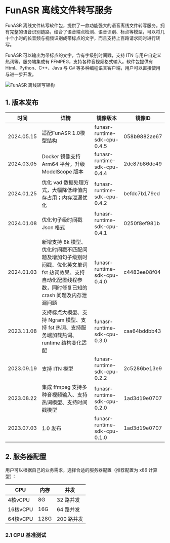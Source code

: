 # FunASR 离线文件转写服务

FunASR 离线文件转写软件包，提供了一款功能强大的语音离线文件转写服务。拥有完整的语音识别链路，结合了语音端点检测、语音识别、标点等模型，可以将几十个小时的长音频与视频识别成带标点的文字，而且支持上百路请求同时进行转写。

FunASR 可以输出为带标点的文字，含有字级别时间戳，支持 ITN 与用户自定义热词等。服务端集成有 FFMPEG，支持各种音视频格式输入。软件包提供有 Html、Python、C++、Java 与 C# 等多种编程语言客户端，用户可以直接使用与进一步开发。

![FunASR 离线转写架构](https://github.com/modelscope/FunASR/blob/main/runtime/docs/images/offline_structure.jpg?raw=true)

## 1. 版本发布

| 时间 | 详情            | 镜像版本    | 镜像ID         |
|------------|-------------|--------------|--------------|
| 2024.05.15 | 适配FunASR 1.0模型结构 | funasr-runtime-sdk-cpu-0.4.5 | 058b9882ae67 |
| 2024.03.05 | Docker 镜像支持 Arm64 平台，升级 ModelScope 版本 | funasr-runtime-sdk-cpu-0.4.4 | 2dc87b86dc49 |
| 2024.01.25 | 优化 vad 数据处理方式，大幅降低峰值内存占用；内存泄漏优化| funasr-runtime-sdk-cpu-0.4.2 | befdc7b179ed |
| 2024.01.08 | 优化句子级时间戳 Json 格式 | funasr-runtime-sdk-cpu-0.4.1 | 0250f8ef981b |
| 2024.01.03 | 新增支持 8k 模型、优化时间戳不匹配问题及增加句子级别时间戳、优化英文单词 fst 热词效果、支持自动化配置线程参数，同时修复已知的 crash 问题及内存泄漏问题 | funasr-runtime-sdk-cpu-0.4.0 | c4483ee08f04 |
| 2023.11.08 | 支持标点大模型、支持 Ngram 模型、支持 fst 热词、支持服务端加载热词、runtime 结构变化适配 | funasr-runtime-sdk-cpu-0.3.0 | caa64bddbb43 |
| 2023.09.19 | 支持 ITN 模型  | funasr-runtime-sdk-cpu-0.2.2 | 2c5286be13e9 |
| 2023.08.22 | 集成 ffmpeg 支持多种音视频输入、支持热词模型、支持时间戳模型 | funasr-runtime-sdk-cpu-0.2.0 | 1ad3d19e0707 |
| 2023.07.03 | 1.0 发布   | funasr-runtime-sdk-cpu-0.1.0 | 1ad3d19e0707 |

## 2. 服务器配置

用户可以根据自己的业务需求，选择合适的服务器配置（推荐配置为 x86 计算型）：

| CPU | 内存 | 并发 |
| --- | --- | --- |
| 4核vCPU | 8G | 32 路并发 |
| 16核vCPU | 16G | 64 路并发 |
| 64核vCPU | 128G | 200 路并发 |

### 2.1 CPU 基准测试
